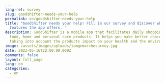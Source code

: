 ```yaml
---
lang-ref: survey
slug: goodshifter-needs-your-help
permalink: en/goodshifter-needs-your-help
title: "GoodShifter needs your help! Fill in our survey and discover what
  features the app offers. "
description: GoodShifter is a mobile app that facilitates daily shopping for
  food, home and personal care products. It helps you make better choices by
  taking into account the products impact on your health and the environment.
image: /assets/images/uploads/iamgemarchesurvey.jpg
date: 2023-05-16T22:00:00.000Z
comments: false
layout: full_page
lang: en
categories:
  - en
---
```


<iframe data-tally-src="https://tally.so/embed/woDR7N?alignLeft=1&hideTitle=1&transparentBackground=1&dynamicHeight=1" loading="lazy" width="100%" height="1000" frameborder="0" marginheight="0" marginwidth="0" title="GoodShifter [EN]"></iframe><script>var d=document,w="https://tally.so/widgets/embed.js",v=function(){"undefined"!=typeof Tally?Tally.loadEmbeds():d.querySelectorAll("iframe[data-tally-src]:not([src])").forEach((function(e){e.src=e.dataset.tallySrc}))};if("undefined"!=typeof Tally)v();else if(d.querySelector('script[src="'+w+'"]')==null){var s=d.createElement("script");s.src=w,s.onload=v,s.onerror=v,d.body.appendChild(s);}</script>

